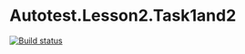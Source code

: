 # Autotest.Lesson2.Task1and2
[![Build status](https://ci.appveyor.com/api/projects/status/inj6vnv8y2102mpt?svg=true)](https://ci.appveyor.com/project/IliaMaksimenko/autotest-lesson2-task1and2)
